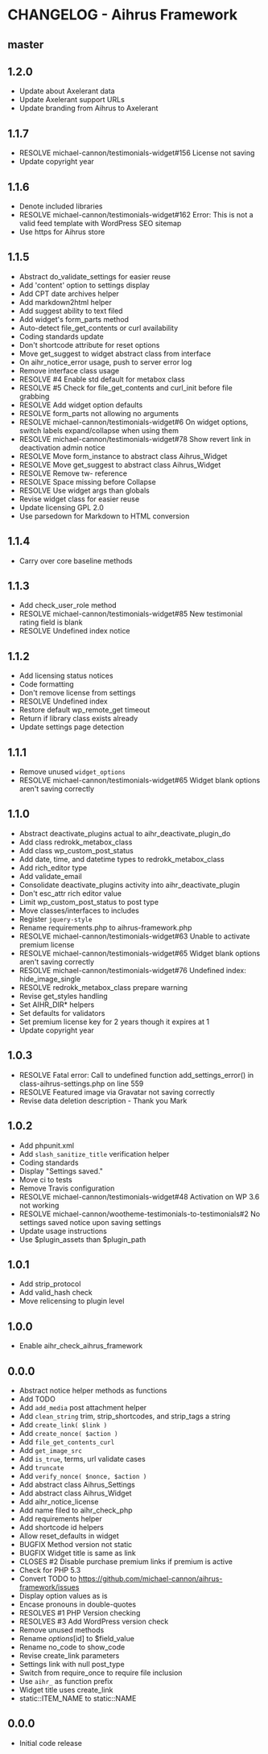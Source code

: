 # CHANGELOG - Aihrus Framework

## master

## 1.2.0
* Update about Axelerant data
* Update Axelerant support URLs
* Update branding from Aihrus to Axelerant

## 1.1.7
* RESOLVE michael-cannon/testimonials-widget#156 License not saving
* Update copyright year

## 1.1.6
* Denote included libraries
* RESOLVE michael-cannon/testimonials-widget#162 Error: This is not a valid feed template with WordPress SEO sitemap
* Use https for Aihrus store

## 1.1.5
* Abstract do_validate_settings for easier reuse
* Add 'content' option to settings display
* Add CPT date archives helper
* Add markdown2html helper
* Add suggest ability to text filed
* Add widget's form_parts method
* Auto-detect file_get_contents or curl availability
* Coding standards update
* Don't shortcode attribute for reset options
* Move get_suggest to widget abstract class from interface
* On aihr_notice_error usage, push to server error log
* Remove interface class usage
* RESOLVE #4 Enable std default for metabox class
* RESOLVE #5 Check for file_get_contents and curl_init before file grabbing
* RESOLVE Add widget option defaults
* RESOLVE form_parts not allowing no arguments
* RESOLVE michael-cannon/testimonials-widget#6 On widget options, switch labels expand/collapse when using them
* RESOLVE michael-cannon/testimonials-widget#78 Show revert link in deactivation admin notice
* RESOLVE Move form_instance to abstract class Aihrus_Widget
* RESOLVE Move get_suggest to abstract class Aihrus_Widget
* RESOLVE Remove tw- reference
* RESOLVE Space missing before Collapse
* RESOLVE Use widget args than globals
* Revise widget class for easier reuse
* Update licensing GPL 2.0
* Use parsedown for Markdown to HTML conversion

## 1.1.4
* Carry over core baseline methods

## 1.1.3
* Add check_user_role method
* RESOLVE michael-cannon/testimonials-widget#85 New testimonial rating field is blank
* RESOLVE Undefined index notice

## 1.1.2
* Add licensing status notices
* Code formatting
* Don't remove license from settings
* RESOLVE Undefined index
* Restore default wp_remote_get timeout
* Return if library class exists already
* Update settings page detection

## 1.1.1
* Remove unused `widget_options`
* RESOLVE michael-cannon/testimonials-widget#65 Widget blank options aren't saving correctly

## 1.1.0
* Abstract deactivate_plugins actual to aihr_deactivate_plugin_do
* Add class redrokk_metabox_class
* Add class wp_custom_post_status
* Add date, time, and datetime types to redrokk_metabox_class
* Add rich_editor type
* Add validate_email
* Consolidate deactivate_plugins activity into aihr_deactivate_plugin
* Don't esc_attr rich editor value
* Limit wp_custom_post_status to post type
* Move classes/interfaces to includes
* Register `jquery-style`
* Rename requirements.php to aihrus-framework.php
* RESOLVE michael-cannon/testimonials-widget#63 Unable to activate premium license
* RESOLVE michael-cannon/testimonials-widget#65 Widget blank options aren't saving correctly
* RESOLVE michael-cannon/testimonials-widget#76 Undefined index: hide_image_single
* RESOLVE redrokk_metabox_class prepare warning
* Revise get_styles handling
* Set AIHR_DIR* helpers
* Set defaults for validators
* Set premium license key for 2 years though it expires at 1
* Update copyright year

## 1.0.3
* RESOLVE Fatal error: Call to undefined function add_settings_error() in class-aihrus-settings.php on line 559
* RESOLVE Featured image via Gravatar not saving correctly
* Revise data deletion description - Thank you Mark

## 1.0.2
* Add phpunit.xml
* Add `slash_sanitize_title` verification helper
* Coding standards
* Display "Settings saved."
* Move ci to tests
* Remove Travis configuration
* RESOLVE michael-cannon/testimonials-widget#48 Activation on WP 3.6 not working
* RESOLVE michael-cannon/wootheme-testimonials-to-testimonials#2 No settings saved notice upon saving settings
* Update usage instructions
* Use $plugin_assets than $plugin_path

## 1.0.1
* Add strip_protocol
* Add valid_hash check
* Move relicensing to plugin level

## 1.0.0
* Enable aihr_check_aihrus_framework

## 0.0.0
* Abstract notice helper methods as functions
* Add TODO
* Add `add_media` post attachment helper
* Add `clean_string` trim, strip_shortcodes, and strip_tags a string
* Add `create_link( $link )`
* Add `create_nonce( $action )`
* Add `file_get_contents_curl`
* Add `get_image_src` 
* Add `is_true`, terms, url validate cases
* Add `truncate` 
* Add `verify_nonce( $nonce, $action )`
* Add abstract class Aihrus_Settings
* Add abstract class Aihrus_Widget
* Add aihr_notice_license
* Add name filed to aihr_check_php
* Add requirements helper
* Add shortcode id helpers
* Allow reset_defaults in widget
* BUGFIX Method version not static
* BUGFIX Widget title is same as link
* CLOSES #2 Disable purchase premium links if premium is active
* Check for PHP 5.3
* Convert TODO to https://github.com/michael-cannon/aihrus-framework/issues
* Display option values as is
* Encase pronouns in double-quotes
* RESOLVES #1 PHP Version checking
* RESOLVES #3 Add WordPress version check
* Remove unused methods
* Rename $options[$id] to $field_value
* Rename no_code to show_code
* Revise create_link parameters
* Settings link with null post_type
* Switch from require_once to require file inclusion
* Use `aihr_` as function prefix
* Widget title uses create_link
* static::ITEM_NAME to static::NAME

## 0.0.0
* Initial code release 